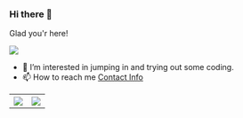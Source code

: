 ### Hi there 👋
Glad you'r here!<br>
<!--![](https://visitor-badge.glitch.me/badge?page_id=sandeepb20) <br> -->
![](https://komarev.com/ghpvc/?username=its-me-navee&label=PROFILE+VIEWS&color=blue&style=plastic)<br>
<!--
**sandeepb20/sandeepb20** is a ✨ _special_ ✨ repository because its `README.md` (this file) appears on your GitHub profile.

Here are some ideas to get you started:

- 🔭 I’m currently working on ...
- 🌱 I’m currently learning ...
- 👯 I’m looking to collaborate on ...
- 🤔 I’m looking for help with ...
- 💬 Ask me about ...
- 📫 How to reach me: ...
- 😄 Pronouns: ...
- ⚡ Fun fact: ...
-->
 
- 🔭 I’m interested in jumping in and trying out some coding.
- 📫 How to reach me [Contact Info](https://its-me-navee.github.io/#contact)

<table style="width:100%">
  <tr>
    <th><img src="https://github-readme-stats.vercel.app/api?username=its-me-navee&show_icons=true&hide_border=true&hide=issues&theme=vue-dark" /></th>
   <th><img src="https://github-readme-stats.vercel.app/api/top-langs/?username=its-me-navee&layout=compact&langs_count=8" /></th> 
   
  </tr>
</table>
